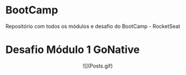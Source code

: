 # BootCamp

Repositório com todos os módulos e desafio do BootCamp - RocketSeat

# Desafio Módulo 1 GoNative

<p align="center">
![](Posts.gif)
</p>
